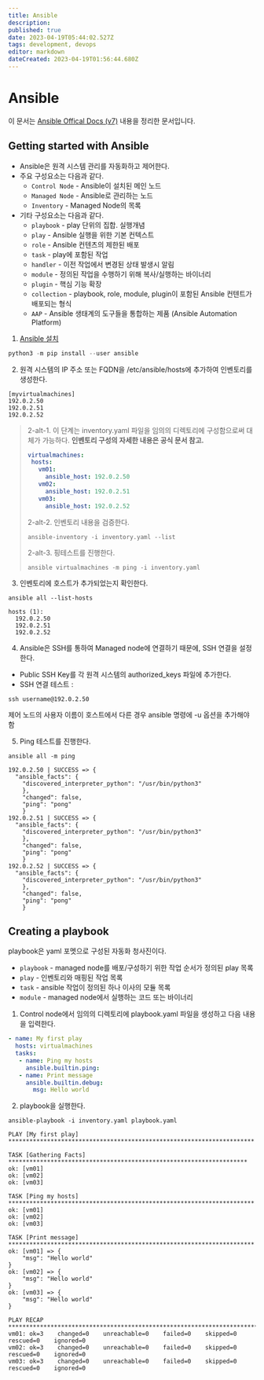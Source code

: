 ```yaml
---
title: Ansible
description: 
published: true
date: 2023-04-19T05:44:02.527Z
tags: development, devops
editor: markdown
dateCreated: 2023-04-19T01:56:44.680Z
---
```


# Ansible
이 문서는 [Ansible Offical Docs (v7)](https://docs.ansible.com/ansible/latest/) 내용을 정리한 문서입니다.

## Getting started with Ansible
- Ansible은 원격 시스템 관리를 자동화하고 제어한다. 
- 주요 구성요소는 다음과 같다.
  - `Control Node` - Ansible이 설치된 메인 노드
  - `Managed Node` - Ansible로 관리하는 노드
  - `Inventory` - Managed Node의 목록
- 기타 구성요소는 다음과 같다.
  - `playbook` - play 단위의 집합. 실행개념
  - `play` - Ansible 실행을 위한 기본 컨텍스트
  - `role` - Ansible 컨텐츠의 제한된 배포
  - `task` - play에 포함된 작업
  - `handler` - 이전 작업에서 변경된 상태 발생시 알림
  - `module` - 정의된 작업을 수행하기 위해 복사/실행하는 바이너리
  - `plugin` - 핵심 기능 확장
  - `collection` - playbook, role, module, plugin이 포함된 Ansible 컨텐트가 배포되는 형식
  - `AAP` - Ansible 생태계의 도구들을 통합하는 제품 (Ansible Automation Platform)
  
1. [Ansible 설치](https://docs.ansible.com/ansible/latest/installation_guide/intro_installation.html#installation-guide)
```python
python3 -m pip install --user ansible
```

2. 원격 시스템의 IP 주소 또는 FQDN을 /etc/ansible/hosts에 추가하여 인벤토리를 생성한다.

```
[myvirtualmachines]
192.0.2.50
192.0.2.51
192.0.2.52
```

> 2-alt-1. 이 단계는 inventory.yaml 파일을 임의의 디렉토리에 구성함으로써 대체가 가능하다.
> **인벤토리 구성의 자세한 내용은 공식 문서 참고.**
> ```yml
> virtualmachines:
>  hosts:
>    vm01:
>      ansible_host: 192.0.2.50
>    vm02:
>      ansible_host: 192.0.2.51
>    vm03:
>      ansible_host: 192.0.2.52
> ```
>
> 2-alt-2. 인벤토리 내용을 검증한다.
> ```shell
> ansible-inventory -i inventory.yaml --list
> ```
>
> 2-alt-3. 핑테스트를 진행한다.
> ```shell
> ansible virtualmachines -m ping -i inventory.yaml
> ```

3. 인벤토리에 호스트가 추가되었는지 확인한다.

```
ansible all --list-hosts
```

```
hosts (1):
  192.0.2.50
  192.0.2.51
  192.0.2.52
```
  
4. Ansible은 SSH를 통하여 Managed node에 연결하기 때문에, SSH 연결을 설정한다.
  - Public SSH Key를 각 원격 시스템의 authorized_keys 파일에 추가한다.
  - SSH 연결 테스트 :

```
ssh username@192.0.2.50
```

제어 노드의 사용자 이름이 호스트에서 다른 경우 ansible 명령에 -u 옵션을 추가해야함

5. Ping 테스트를 진행한다.

```
ansible all -m ping
```

```
192.0.2.50 | SUCCESS => {
  "ansible_facts": {
    "discovered_interpreter_python": "/usr/bin/python3"
    },
    "changed": false,
    "ping": "pong"
    }
192.0.2.51 | SUCCESS => {
  "ansible_facts": {
    "discovered_interpreter_python": "/usr/bin/python3"
    },
    "changed": false,
    "ping": "pong"
    }
192.0.2.52 | SUCCESS => {
  "ansible_facts": {
    "discovered_interpreter_python": "/usr/bin/python3"
    },
    "changed": false,
    "ping": "pong"
    }
```

## Creating a playbook
playbook은 yaml 포멧으로 구성된 자동화 청사진이다.
- `playbook` - managed node를 배포/구성하기 위한 작업 순서가 정의된 play 목록
- `play` - 인벤토리와 매핑된 작업 목록
- `task` - ansible 작업이 정의된 하나 이사의 모듈 목록
- `module` - managed node에서 실행하는 코드 또는 바이너리

1. Control node에서 임의의 디렉토리에 playbook.yaml 파일을 생성하고 다음 내용을 입력한다.

```yml
- name: My first play
  hosts: virtualmachines
  tasks:
   - name: Ping my hosts
     ansible.builtin.ping:
   - name: Print message
     ansible.builtin.debug:
       msg: Hello world
```       

2. playbook을 실행한다.
```shell
ansible-playbook -i inventory.yaml playbook.yaml
```
```
PLAY [My first play] **********************************************************************

TASK [Gathering Facts] ********************************************************************
ok: [vm01]
ok: [vm02]
ok: [vm03]

TASK [Ping my hosts] **********************************************************************
ok: [vm01]
ok: [vm02]
ok: [vm03]

TASK [Print message] **********************************************************************
ok: [vm01] => {
    "msg": "Hello world"
}
ok: [vm02] => {
    "msg": "Hello world"
}
ok: [vm03] => {
    "msg": "Hello world"
}

PLAY RECAP ********************************************************************************
vm01: ok=3    changed=0    unreachable=0    failed=0    skipped=0    rescued=0    ignored=0
vm02: ok=3    changed=0    unreachable=0    failed=0    skipped=0    rescued=0    ignored=0
vm03: ok=3    changed=0    unreachable=0    failed=0    skipped=0    rescued=0    ignored=0
```
































